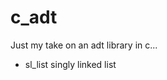 c_adt
================================================================================

Just my take on an adt library in c...

- sl_list
  singly linked list

